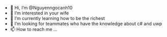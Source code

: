 - 👋 Hi, I’m @Nguyenngocanh10
- 👀 I’m interested in your wife
- 🌱 I’m currently learning how to be the richest
- 💞️ I’m looking for teammates who have the knowledge about c# and uwp
- 📫 How to reach me ...

<!---
Nguyenngocanh10/Nguyenngocanh10 is a ✨ special ✨ repository because its `README.md` (this file) appears on your GitHub profile.
You can click the Preview link to take a look at your changes.
--->

